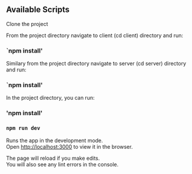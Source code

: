## Available Scripts

Clone the project

From the project directory navigate to client (cd client) directory and run:
### `npm install'

Similary from the project directory navigate to server (cd server) directory and run:
### `npm install'

In the project directory, you can run:
### 'npm install'
### `npm run dev`

Runs the app in the development mode.\
Open [http://localhost:3000](http://localhost:3000) to view it in the browser.

The page will reload if you make edits.\
You will also see any lint errors in the console.